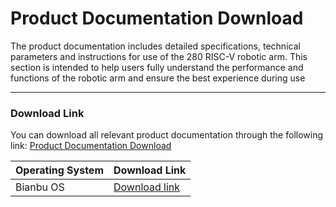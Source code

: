 # Product Documentation Download
The product documentation includes detailed specifications, technical parameters and instructions for use of the 280 RISC-V robotic arm. This section is intended to help users fully understand the performance and functions of the robotic arm and ensure the best experience during use

---

### Download Link
You can download all relevant product documentation through the following link: [Product Documentation Download](https://www.elephantrobotics.com/support/)

| Operating System | Download Link |
|------------|----------|
| Bianbu OS | [Download link](https://download-elephantrobotics.oss-cn-shenzhen.aliyuncs.com/Product_software/iMage-ISO/myCobot-280/myCobot_280_ubuntu_V20230222_20.04Pi_aarch64_shrunk.img.gz) |